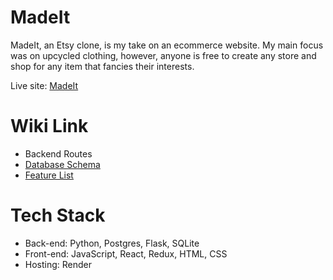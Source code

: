 # MadeIt
MadeIt, an Etsy clone, is my take on an ecommerce website. My main focus was on upcycled clothing, however, anyone is free to create any store and shop for any item that fancies their interests.

Live site: [MadeIt](https://madeit.onrender.com/)

# Wiki Link
* Backend Routes
* [Database Schema](https://github.com/troybloy/MadeIt/wiki/Database_Schema)
* [Feature List](https://github.com/troybloy/MadeIt/wiki/Features)

# Tech Stack
* Back-end: Python, Postgres, Flask, SQLite
* Front-end: JavaScript, React, Redux, HTML, CSS
* Hosting: Render
